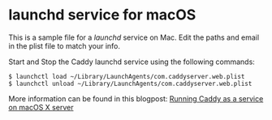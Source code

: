launchd service for macOS
=========================

This is a sample file for a *launchd* service on Mac.
Edit the paths and email in the plist file to match your info.

Start and Stop the Caddy launchd service using the following commands:

    $ launchctl load ~/Library/LaunchAgents/com.caddyserver.web.plist
    $ launchctl unload ~/Library/LaunchAgents/com.caddyserver.web.plist

More information can be found in this blogpost: [Running Caddy as a service on macOS X server](https://denbeke.be/blog/software/running-caddy-as-a-service-on-macos-os-x-server/)